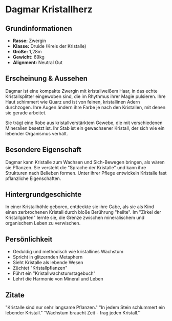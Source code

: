 # Dagmar Kristallherz

## Grundinformationen
- **Rasse:** Zwergin
- **Klasse:** Druide (Kreis der Kristalle)
- **Größe:** 1,28m
- **Gewicht:** 69kg
- **Alignment:** Neutral Gut

## Erscheinung & Aussehen
Dagmar ist eine kompakte Zwergin mit kristallweißem Haar, in das echte Kristallsplitter eingewoben sind, die im Rhythmus ihrer Magie pulsieren. Ihre Haut schimmert wie Quarz und ist von feinen, kristallinen Adern durchzogen. Ihre Augen ändern ihre Farbe je nach den Kristallen, mit denen sie gerade arbeitet.

Sie trägt eine Robe aus kristallverstärktem Gewebe, die mit verschiedenen Mineralien besetzt ist. Ihr Stab ist ein gewachsener Kristall, der sich wie ein lebender Organismus verhält.

## Besondere Eigenschaft
Dagmar kann Kristalle zum Wachsen und Sich-Bewegen bringen, als wären sie Pflanzen. Sie versteht die "Sprache der Kristalle" und kann ihre Strukturen nach Belieben formen. Unter ihrer Pflege entwickeln Kristalle fast pflanzliche Eigenschaften.

## Hintergrundgeschichte
In einer Kristallhöhle geboren, entdeckte sie ihre Gabe, als sie als Kind einen zerbrochenen Kristall durch bloße Berührung "heilte". Im "Zirkel der Kristallgärten" lernte sie, die Grenze zwischen mineralischem und organischem Leben zu verwischen.

## Persönlichkeit
- Geduldig und methodisch wie kristallines Wachstum
- Spricht in glitzernden Metaphern
- Sieht Kristalle als lebende Wesen
- Züchtet "Kristallpflanzen"
- Führt ein "Kristallwachstumstagebuch"
- Lehrt die Harmonie von Mineral und Leben

## Zitate
"Kristalle sind nur sehr langsame Pflanzen."
"In jedem Stein schlummert ein lebender Kristall."
"Wachstum braucht Zeit - frag jeden Kristall."